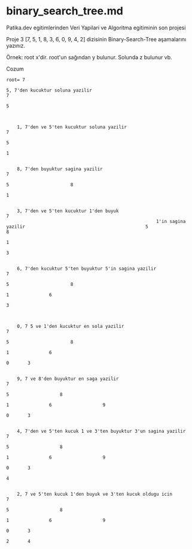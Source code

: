 # binary_search_tree.md
Patika.dev egitimlerinden Veri Yapilari ve Algoritma egitiminin son projesi

Proje 3
[7, 5, 1, 8, 3, 6, 0, 9, 4, 2] dizisinin Binary-Search-Tree aşamalarını yazınız.

Örnek: root x'dir. root'un sağından y bulunur. Solunda z bulunur vb. 

Cozum

    root= 7
    
   	5, 7'den kucuktur soluna yazilir            				 											7
                                                  											5		  
																									 
																									 
		
		1, 7'den ve 5'ten kucuktur soluna yazilir        			 										7
																																				5					
																																			1
		
    
		8, 7'den buyuktur sagina yazilir																					7
   																																			5						8	
                  																										1						 		
		
       
		3, 7'den ve 5'ten kucuktur 1'den buyuk																		7
															1'in sagina yazilir												5						8
																																			1				
																																				3
		
		
		6, 7'den kucuktur 5'ten buyuktur 5'in sagina yazilir											7
																																				5						8
																																		1				6		
																																			3
		
		
		
		0, 7 5 ve 1'den kucuktur en sola yazilir																	7
																																				5						8
																																		1				6		
																																	0	 	3
																																	
																																	
		9, 7 ve 8'den buyuktur en saga yazilir																		7
																																					5					8
																																			1				6					9
																																		0	 	3
																																	
		
		4, 7'den ve 5'ten kucuk 1 ve 3'ten buyuktur 3'un sagina yazilir						7
																																					5					8
																																			1				6					9
																																		0	 	3
																																					4
																																					
																																							
		2, 7 ve 5'ten kucuk 1'den buyuk ve 3'ten kucuk oldugu icin								7
																																					5					8
																																			1				6					9
																																		0	 	3
																																			2		4
